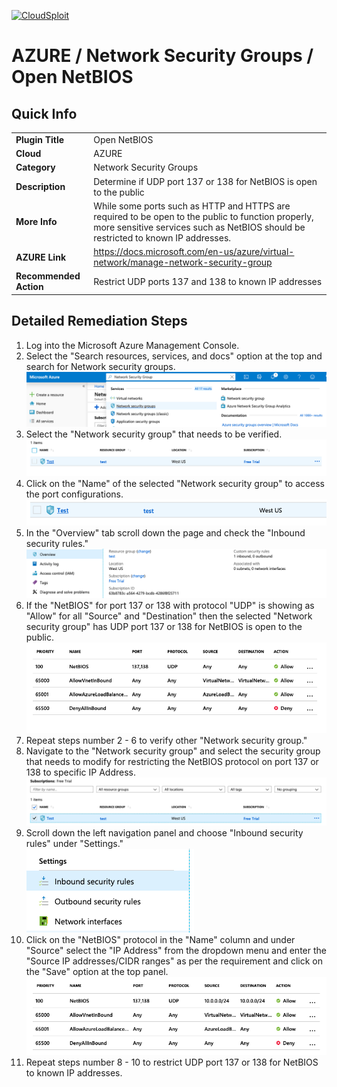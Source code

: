 [![CloudSploit](https://cloudsploit.com/img/logo-new-big-text-100.png "CloudSploit")](https://cloudsploit.com)

# AZURE / Network Security Groups / Open NetBIOS

## Quick Info

| | |
|-|-|
| **Plugin Title** | Open NetBIOS |
| **Cloud** | AZURE |
| **Category** | Network Security Groups |
| **Description** | Determine if UDP port 137 or 138 for NetBIOS is open to the public |
| **More Info** | While some ports such as HTTP and HTTPS are required to be open to the public to function properly, more sensitive services such as NetBIOS should be restricted to known IP addresses. |
| **AZURE Link** | https://docs.microsoft.com/en-us/azure/virtual-network/manage-network-security-group |
| **Recommended Action** | Restrict UDP ports 137 and 138 to known IP addresses |

## Detailed Remediation Steps

1. Log into the Microsoft Azure Management Console.
2. Select the "Search resources, services, and docs" option at the top and search for Network security groups. </br> <img src="/resources/azure/networksecuritygroups/open-netbios/step2.png"/>
3. Select the "Network security group" that needs to be verified. </br> <img src="/resources/azure/networksecuritygroups/open-netbios/step3.png"/>
4. Click on the "Name" of the selected "Network security group" to access the port configurations. </br> <img src="/resources/azure/networksecuritygroups/open-netbios/step4.png"/>
5. In the "Overview" tab scroll down the page and check the "Inbound security rules." </br> <img src="/resources/azure/networksecuritygroups/open-netbios/step5.png"/>
6. If the "NetBIOS" for port 137 or 138 with protocol "UDP" is showing as "Allow" for all "Source" and "Destination" then the selected  "Network security group" has UDP port 137 or 138 for NetBIOS is open to the public. </br> <img src="/resources/azure/networksecuritygroups/open-netbios/step6.png"/>
7. Repeat steps number 2 - 6 to verify other "Network security group." </br>
8. Navigate to the "Network security group" and select the security group that needs to modify for restricting the NetBIOS protocol on port 137 or 138 to specific IP Address.</br> <img src="/resources/azure/networksecuritygroups/open-netbios/step8.png"/>
9. Scroll down the left navigation panel and choose "Inbound security rules" under "Settings."</br> <img src="/resources/azure/networksecuritygroups/open-netbios/step9.png"/>
10. Click on the "NetBIOS" protocol in the "Name" column and under "Source" select the "IP Address" from the dropdown menu and enter the "Source IP addresses/CIDR ranges" as per the requirement and click on the "Save" option at the top panel. </br> <img src="/resources/azure/networksecuritygroups/open-netbios/step10.png"/>
11. Repeat steps number 8 - 10 to restrict UDP port 137 or 138 for NetBIOS to known IP addresses. </br>

